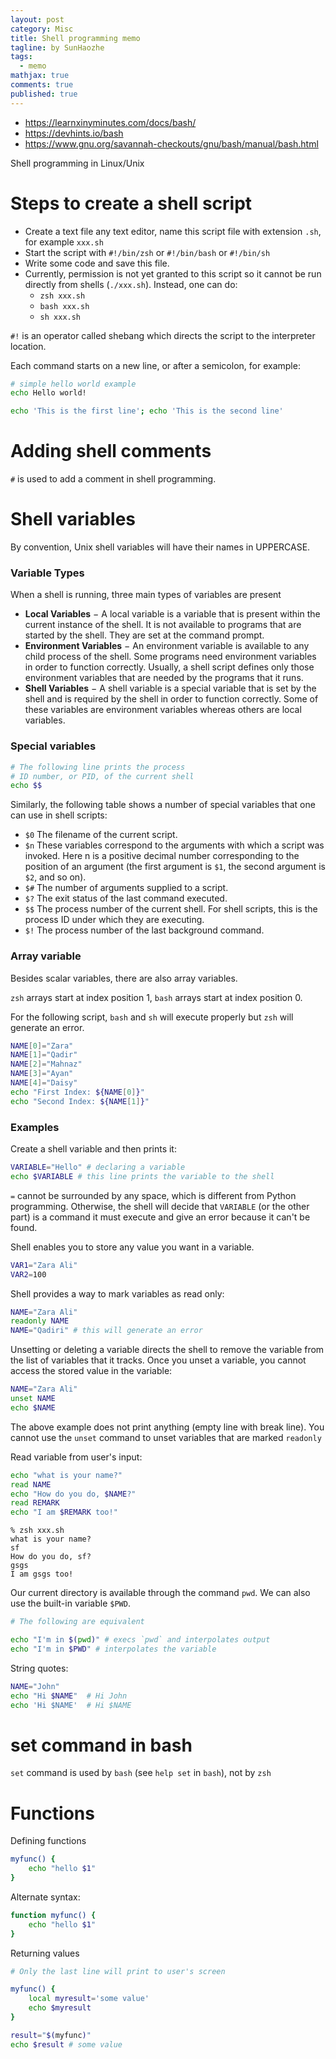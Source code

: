 ```yaml
---
layout: post
category: Misc     
title: Shell programming memo 
tagline: by SunHaozhe
tags: 
  - memo
mathjax: true
comments: true
published: true
---
```


* https://learnxinyminutes.com/docs/bash/
* https://devhints.io/bash 
* https://www.gnu.org/savannah-checkouts/gnu/bash/manual/bash.html 


Shell programming in Linux/Unix

# Steps to create a shell script

* Create a text file any text editor, name this script file with extension `.sh`, for example `xxx.sh`
* Start the script with `#!/bin/zsh` or `#!/bin/bash` or `#!/bin/sh` 
* Write some code and save this file. 
* Currently, permission is not yet granted to this script so it cannot be run directly from shells (`./xxx.sh`). Instead, one can do:
  * `zsh xxx.sh`
  * `bash xxx.sh`
  * `sh xxx.sh` 




`#!` is an operator called shebang which directs the script to the interpreter location. 

Each command starts on a new line, or after a semicolon, for example:

```zsh
# simple hello world example
echo Hello world!
```

```zsh
echo 'This is the first line'; echo 'This is the second line'
```



# Adding shell comments

`#` is used to add a comment in shell programming.


# Shell variables

By convention, Unix shell variables will have their names in UPPERCASE.

### Variable Types

When a shell is running, three main types of variables are present

* **Local Variables** − A local variable is a variable that is present within the current instance of the shell. It is not available to programs that are started by the shell. They are set at the command prompt.
* **Environment Variables** − An environment variable is available to any child process of the shell. Some programs need environment variables in order to function correctly. Usually, a shell script defines only those environment variables that are needed by the programs that it runs.
* **Shell Variables** − A shell variable is a special variable that is set by the shell and is required by the shell in order to function correctly. Some of these variables are environment variables whereas others are local variables.

### Special variables

```zsh
# The following line prints the process 
# ID number, or PID, of the current shell 
echo $$ 
```

Similarly, the following table shows a number of special variables that one can use in shell scripts:

* `$0` The filename of the current script.
* `$n` These variables correspond to the arguments with which a script was invoked. Here n is a positive decimal number corresponding to the position of an argument (the first argument is `$1`, the second argument is `$2`, and so on).
* `$#` The number of arguments supplied to a script.
* `$?` The exit status of the last command executed.
* `$$` The process number of the current shell. For shell scripts, this is the process ID under which they are executing.
* `$!` The process number of the last background command. 


### Array variable

Besides scalar variables, there are also array variables.

`zsh` arrays start at index position 1, `bash` arrays start at index position 0.

For the following script, `bash` and `sh` will execute properly but `zsh` will generate an error.

```bash
NAME[0]="Zara"
NAME[1]="Qadir"
NAME[2]="Mahnaz"
NAME[3]="Ayan"
NAME[4]="Daisy"
echo "First Index: ${NAME[0]}"
echo "Second Index: ${NAME[1]}"
```



### Examples

Create a shell variable and then prints it: 

```zsh
VARIABLE="Hello" # declaring a variable
echo $VARIABLE # this line prints the variable to the shell 
```

`=` cannot be surrounded by any space, which is different from Python programming. Otherwise, the shell will decide that `VARIABLE` (or the other part) is a command it must execute and give an error because it can't be found. 


Shell enables you to store any value you want in a variable. 

```zsh
VAR1="Zara Ali"
VAR2=100 
```

Shell provides a way to mark variables as read only:

```zsh
NAME="Zara Ali"
readonly NAME
NAME="Qadiri" # this will generate an error 
```

Unsetting or deleting a variable directs the shell to remove the variable from the list of variables that it tracks. Once you unset a variable, you cannot access the stored value in the variable:

```zsh
NAME="Zara Ali"
unset NAME
echo $NAME
```

The above example does not print anything (empty line with break line). You cannot use the `unset` command to unset variables that are marked `readonly`


Read variable from user's input: 

```zsh
echo "what is your name?"
read NAME
echo "How do you do, $NAME?"
read REMARK
echo "I am $REMARK too!"
```

```
% zsh xxx.sh
what is your name?
sf
How do you do, sf?
gsgs
I am gsgs too!
```

Our current directory is available through the command `pwd`. We can also use the built-in variable `$PWD`. 

```bash
# The following are equivalent

echo "I'm in $(pwd)" # execs `pwd` and interpolates output
echo "I'm in $PWD" # interpolates the variable
```

String quotes:

```bash
NAME="John"
echo "Hi $NAME"  # Hi John
echo 'Hi $NAME'  # Hi $NAME
```

# set command in bash 

`set` command is used by `bash` (see `help set` in `bash`), not by `zsh` 



# Functions

Defining functions

```bash
myfunc() {
    echo "hello $1"
}
```

Alternate syntax:

```bash
function myfunc() {
    echo "hello $1"
}
```

Returning values

```bash
# Only the last line will print to user's screen 

myfunc() {
    local myresult='some value'
    echo $myresult
}

result="$(myfunc)" 
echo $result # some value 
```

























































